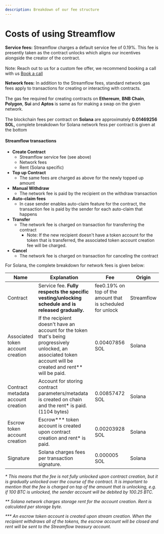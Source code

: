```yaml
---
description: Breakdown of our fee structure
---
```


# Costs of using Streamflow

**Service fees:** Streamflow charges a default service fee of 0.19%. This fee is presently taken as the contract unlocks which aligns our incentives alongside the creator of the contract.\
\
Note: Reach out to us for a custom fee offer, we recommend booking a call with us [Book a call](https://calendly.com/streamflow-bd/token-vesting)

**Network fees:** In addition to the Streamflow fees, standard network gas fees apply to transactions for creating or interacting with contracts.\
\
The gas fee required for creating contracts on **Ethereum**, **BNB Chain**, **Polygon**, **Sui** and **Aptos** is same as for making a swap on the given network.\
\
The blockchain fees per contract on **Solana** are approximately **0.01469256 SOL,** complete breakdown for Solana network fess per contract is given at the bottom

#### Streamflow transactions <a href="#streamflow-transactions" id="streamflow-transactions"></a>

* **Create Contract**
  * Streamflow service fee (see above)
  * Network fees
  * Rent (Solana specific)
* **Top up Contract**
  * The same fees are charged as above for the newly topped up amount
* **Manual Withdraw**
  * The network fee is paid by the recipient on the withdraw transaction
* **Auto-claim fees**
  * In case sender enables auto-claim feature for the contract, the transaction fee is paid by the sender for each auto-claim that happens
* **Transfer**
  * The network fee is charged on transaction for transferring the contract
    * Note: If the new recipient doesn't have a token account for the token that is transferred, the associated token account creation fee will be charged.
* **Cancel**
  * The network fee is charged on transaction for canceling the contract

For Solana, the complete breakdown for network fees is given below:

| Name                               | Explanation                                                                                                                                                        | Fee                                                        | Origin     |
| ---------------------------------- | ------------------------------------------------------------------------------------------------------------------------------------------------------------------ | ---------------------------------------------------------- | ---------- |
| Contract                           | Service fee. **Fully respects the specific vesting/unlocking schedule and is released gradually.**                                                                 | fee0.19% on top of the amount that is scheduled for unlock | Streamflow |
| Associated token account creation  | If the recipient doesn't have an account for the token that's being progressively unlocked, an associated token account will be created and rent\*\* will be paid. | 0.00407856 SOL                                             | Solana     |
| Contract metadata account creation | Account for storing contract parameters/metadata is created on chain and the rent\* is paid. (1104 bytes)                                                          | 0.00857472 SOL                                             | Solana     |
| Escrow token account creation      | Escrow\*\*\* token account is created upon contract creation and rent\* is paid.                                                                                   | 0.00203928 SOL                                             | Solana     |
| Signature                          | Solana charges fees per transaction signature.                                                                                                                     | 0.000005 SOL                                               | Solana     |

_\* This means that the fee is not fully unlocked upon contract creation, but it is gradually unlocked over the course of the contract. It is important to mention that the fee is charged on top of the amount that is unlocking, e.g. if 100 BTC is unlocked, the sender account will be debited by 100.25 BTC._

_\*\* Solana network charges storage rent for the account creation._ _Rent is calculated per storage byte._

_\*\*\* An escrow token account is created upon stream creation. When the recipient withdraws all of the tokens, the escrow account will be closed and rent will be sent to the Streamflow treasury account._

#### &#x20;<a href="#streamflow-transactions" id="streamflow-transactions"></a>
